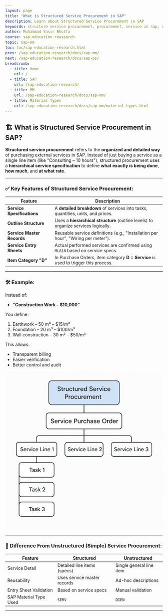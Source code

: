 ```yaml
---
layout: page
title: "What is Structured Service Procurement in SAP"
description: Learn about Structured Service Procurement in SAP
keywords: structure service procurement, procurement, service in sap, material in sap
author: Muhammad Yasir Bhutta
course: sap-education-reasearch
topic: sap-mm
toc: toc/sap-education-research.html
prev: /sap-education-research/docs/sap-mm/
next: /sap-education-research/docs/sap-ps/
breadcrumb:
  - title: Home
    url: /
  - title: SAP
    url: /sap-education-research/
  - title: MM
    url: /sap-education-research/docs/sap-mm/
  - title: Material Types
    url: /sap-education-research/docs/sap-mm/material-types.html
---
```


## 🏗️ What is **Structured Service Procurement** in SAP?

**Structured service procurement** refers to the **organized and detailed way** of purchasing external services in SAP. Instead of just buying a service as a single line item (like "Consulting – 10 hours"), structured procurement uses a **hierarchical service specification** to define **what exactly is being done**, **how much**, and **at what rate**.

---

### ✅ Key Features of Structured Service Procurement:

| Feature                    | Description                                                                        |
| -------------------------- | ---------------------------------------------------------------------------------- |
| **Service Specifications** | A **detailed breakdown** of services into tasks, quantities, units, and prices.    |
| **Outline Structure**      | Uses a **hierarchical structure** (outline levels) to organize services logically. |
| **Service Master Records** | Reusable service definitions (e.g., "Installation per hour", "Wiring per meter").  |
| **Service Entry Sheets**   | Actual performed services are confirmed using `ML81N` based on service specs.      |
| **Item Category "D"**      | In Purchase Orders, item category **D = Service** is used to trigger this process. |

---

### 🛠 Example:

Instead of:

* **"Construction Work – \$10,000"**

You define:

1. Earthwork – 50 m³ – \$15/m³
2. Foundation – 20 m³ – \$100/m³
3. Wall construction – 30 m² – \$50/m²

This allows:

* Transparent billing
* Easier verification
* Better control and audit

![structure service](/assets/images/sap/structured-service.png)

---

### 🔄 Difference From Unstructured (Simple) Service Procurement:

| Feature                | **Structured**              | **Unstructured**         |
| ---------------------- | --------------------------- | ------------------------ |
| Service Detail         | Detailed line items (specs) | Single general line item |
| Reusability            | Uses service master records | Ad-hoc descriptions      |
| Entry Sheet Validation | Based on service specs      | Manual validation        |
| SAP Material Type Used | `SERV`                      | `DIEN`                   |

---

